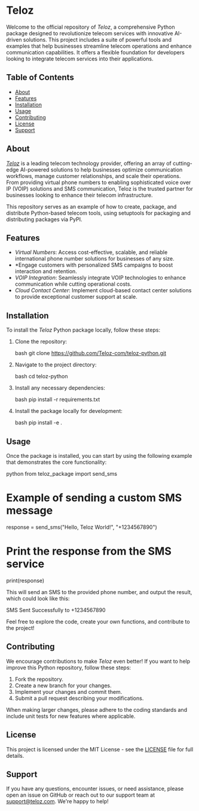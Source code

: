 # Teloz

Welcome to the official repository of *Teloz*, a comprehensive Python package designed to revolutionize telecom services with innovative AI-driven solutions. This project includes a suite of powerful tools and examples that help businesses streamline telecom operations and enhance communication capabilities. It offers a flexible foundation for developers looking to integrate telecom services into their applications.

## Table of Contents

- [About](#about)
- [Features](#features)
- [Installation](#installation)
- [Usage](#usage)
- [Contributing](#contributing)
- [License](#license)
- [Support](#support)

## About

*[Teloz](https://www.teloz.com/)* is a leading telecom technology provider, offering an array of cutting-edge AI-powered solutions to help businesses optimize communication workflows, manage customer relationships, and scale their operations. From providing virtual phone numbers to enabling sophisticated voice over IP (VOIP) solutions and SMS communication, Teloz is the trusted partner for businesses looking to enhance their telecom infrastructure.

This repository serves as an example of how to create, package, and distribute Python-based telecom tools, using setuptools for packaging and distributing packages via PyPI.

## Features

- *Virtual Numbers*: Access cost-effective, scalable, and reliable international phone number solutions for businesses of any size.
- *Engage customers with personalized SMS campaigns to boost interaction and retention.
- *VOIP Integration*: Seamlessly integrate VOIP technologies to enhance communication while cutting operational costs.
- *Cloud Contact Center*: Implement cloud-based contact center solutions to provide exceptional customer support at scale.

## Installation

To install the *Teloz* Python package locally, follow these steps:

1. Clone the repository:

    bash
    git clone https://github.com/Teloz-com/teloz-python.git
    

2. Navigate to the project directory:

    bash
    cd teloz-python
    

3. Install any necessary dependencies:

    bash
    pip install -r requirements.txt
    

4. Install the package locally for development:

    bash
    pip install -e .
    

## Usage

Once the package is installed, you can start by using the following example that demonstrates the core functionality:

python
from teloz_package import send_sms

# Example of sending a custom SMS message
response = send_sms("Hello, Teloz World!", "+1234567890")

# Print the response from the SMS service
print(response)


This will send an SMS to the provided phone number, and output the result, which could look like this:


SMS Sent Successfully to +1234567890


Feel free to explore the code, create your own functions, and contribute to the project!

## Contributing

We encourage contributions to make *Teloz* even better! If you want to help improve this Python repository, follow these steps:

1. Fork the repository.
2. Create a new branch for your changes.
3. Implement your changes and commit them.
4. Submit a pull request describing your modifications.

When making larger changes, please adhere to the coding standards and include unit tests for new features where applicable.

## License

This project is licensed under the MIT License - see the [LICENSE](LICENSE) file for full details.

## Support

If you have any questions, encounter issues, or need assistance, please open an issue on GitHub or reach out to our support team at [support@teloz.com](mailto:support@teloz.com). We're happy to help!
